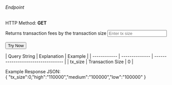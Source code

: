 <h6>Endpoint</h6>

<p id="endpoint"></p>

HTTP Method: **GET**

Returns transaction fees by the transaction size
<input class="md-input" placeholder="Enter tx size" id="size" width="100"></input><br/><br/>
<button class="md-button" onclick="tryNow()">Try Now</button>
<script>
   document.getElementById("endpoint").innerHTML =`http://3.38.34.30:3836/transaction/fees/${document.getElementById("size").value || "0"}`
    function tryNow(){
        document.getElementById("showResult").innerHTML =""
        document.getElementById("endpoint").innerHTML =""
        fetch(`http://3.38.34.30:3836/transaction/fees/${document.getElementById("size").value || "0"}`).then((res) => {
            res.json().then((res) => {
                document.getElementById("showResult").innerHTML = JSON.stringify(res)
                document.getElementById("endpoint").innerHTML =`http://3.38.34.30:3836/transaction/fees/${document.getElementById("size").value || "0"}`
                })
        }).catch((err) => {
            console.log(err)
        })
    }
</script>
<p id="showResult"></p>
| Query String | Explanation    | Example                            |
| ------------ | -------------- | ---------------------------------- |
| tx_size      | Transaction Size | 0 |



Example Response JSON:<br/>
    {
        "tx_size":0,"high":"110000","medium":"100000","low":"100000"
    }